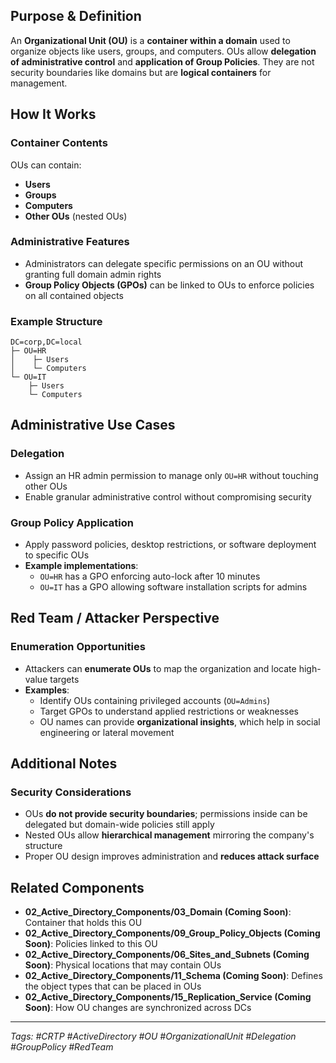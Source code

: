## Purpose & Definition
An **Organizational Unit (OU)** is a **container within a domain** used to organize objects like users, groups, and computers. OUs allow **delegation of administrative control** and **application of Group Policies**. They are not security boundaries like domains but are **logical containers** for management.

## How It Works

### Container Contents
OUs can contain:
- **Users**
- **Groups**
- **Computers**
- **Other OUs** (nested OUs)

### Administrative Features
- Administrators can delegate specific permissions on an OU without granting full domain admin rights
- **Group Policy Objects (GPOs)** can be linked to OUs to enforce policies on all contained objects

### Example Structure
```
DC=corp,DC=local
├─ OU=HR
│    ├─ Users
│    └─ Computers
└─ OU=IT
    ├─ Users
    └─ Computers
```

## Administrative Use Cases

### Delegation
- Assign an HR admin permission to manage only `OU=HR` without touching other OUs
- Enable granular administrative control without compromising security

### Group Policy Application
- Apply password policies, desktop restrictions, or software deployment to specific OUs
- **Example implementations**:
  - `OU=HR` has a GPO enforcing auto-lock after 10 minutes
  - `OU=IT` has a GPO allowing software installation scripts for admins

## Red Team / Attacker Perspective

### Enumeration Opportunities
- Attackers can **enumerate OUs** to map the organization and locate high-value targets
- **Examples**:
  - Identify OUs containing privileged accounts (`OU=Admins`)
  - Target GPOs to understand applied restrictions or weaknesses
  - OU names can provide **organizational insights**, which help in social engineering or lateral movement

## Additional Notes

### Security Considerations
- OUs **do not provide security boundaries**; permissions inside can be delegated but domain-wide policies still apply
- Nested OUs allow **hierarchical management** mirroring the company's structure
- Proper OU design improves administration and **reduces attack surface**

## Related Components
- ****02_Active_Directory_Components/03_Domain (Coming Soon)****: Container that holds this OU
- ****02_Active_Directory_Components/09_Group_Policy_Objects (Coming Soon)****: Policies linked to this OU
- ****02_Active_Directory_Components/06_Sites_and_Subnets (Coming Soon)****: Physical locations that may contain OUs
- ****02_Active_Directory_Components/11_Schema (Coming Soon)****: Defines the object types that can be placed in OUs
- ****02_Active_Directory_Components/15_Replication_Service (Coming Soon)****: How OU changes are synchronized across DCs

---

*Tags: #CRTP #ActiveDirectory #OU #OrganizationalUnit #Delegation #GroupPolicy #RedTeam*